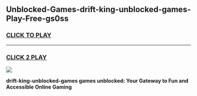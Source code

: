 
## Unblocked-Games-drift-king-unblocked-games-Play-Free-gs0ss
<h3>
<a href="https://premium76.site?title=drift-king-unblocked-games&ref=18A1">CLICK TO PLAY</a></h3>
<hr>

<h3>
<a href="https://premium76.site?title=drift-king-unblocked-games&ref=18A1">CLICK 2 PLAY</a>
  
</h3>

<a href="https://premium76.site?title=drift-king-unblocked-games&ref=18A1"><img src="https://clearcache.store/games.png"></a>


**drift-king-unblocked-games games unblocked: Your Gateway to Fun and Accessible Online Gaming**
